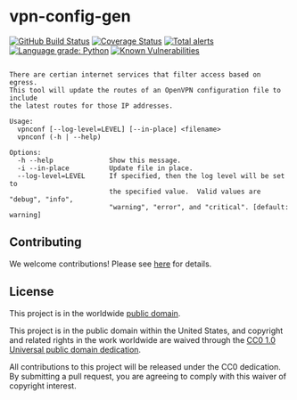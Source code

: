 # vpn-config-gen #

[![GitHub Build Status](https://github.com/cisagov/vpn-config-gen/workflows/build/badge.svg)](https://github.com/cisagov/vpn-config-gen/actions)
[![Coverage Status](https://coveralls.io/repos/github/cisagov/vpn-config-gen/badge.svg?branch=develop)](https://coveralls.io/github/cisagov/vpn-config-gen?branch=develop)
[![Total alerts](https://img.shields.io/lgtm/alerts/g/cisagov/vpn-config-gen.svg?logo=lgtm&logoWidth=18)](https://lgtm.com/projects/g/cisagov/vpn-config-gen/alerts/)
[![Language grade: Python](https://img.shields.io/lgtm/grade/python/g/cisagov/vpn-config-gen.svg?logo=lgtm&logoWidth=18)](https://lgtm.com/projects/g/cisagov/vpn-config-gen/context:python)
[![Known Vulnerabilities](https://snyk.io/test/github/cisagov/vpn-config-gen/develop/badge.svg)](https://snyk.io/test/github/cisagov/vpn-config-gen)

```Update the routes of an OpenVPN configuration.

There are certian internet services that filter access based on egress.
This tool will update the routes of an OpenVPN configuration file to include
the latest routes for those IP addresses.

Usage:
  vpnconf [--log-level=LEVEL] [--in-place] <filename>
  vpnconf (-h | --help)

Options:
  -h --help              Show this message.
  -i --in-place          Update file in place.
  --log-level=LEVEL      If specified, then the log level will be set to
                         the specified value.  Valid values are "debug", "info",
                         "warning", "error", and "critical". [default: warning]
```

## Contributing ##

We welcome contributions!  Please see [here](CONTRIBUTING.md) for
details.

## License ##

This project is in the worldwide [public domain](LICENSE).

This project is in the public domain within the United States, and
copyright and related rights in the work worldwide are waived through
the [CC0 1.0 Universal public domain
dedication](https://creativecommons.org/publicdomain/zero/1.0/).

All contributions to this project will be released under the CC0
dedication. By submitting a pull request, you are agreeing to comply
with this waiver of copyright interest.
